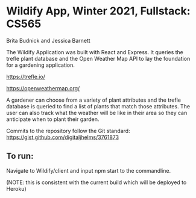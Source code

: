# Wildify App, Winter 2021, Fullstack: CS565
Brita Budnick and Jessica Barnett

The Wildify Application was built with React and Express. It queries the trefle plant database and the 
Open Weather Map API to lay the foundation for a gardening application. 

https://trefle.io/

https://openweathermap.org/

A gardener can choose from a variety of plant attributes and the trefle database is queried to find a 
list of plants that match those attributes. The user can also track what the weather will be like in 
their area so they can anticipate when to plant their garden.

Commits to the repository follow the Git standard: https://gist.github.com/digitaljhelms/3761873

## To run: 

Navigate to Wildify/client and input npm start to the commandline. 

(NOTE: this is consistent with the current build which will be deployed to Heroku) 
